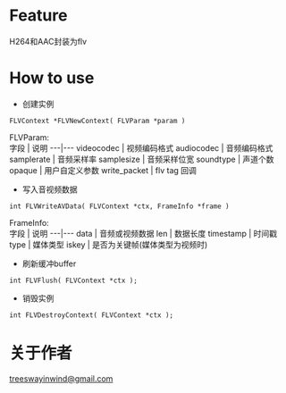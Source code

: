 # Feature
H264和AAC封装为flv

# How to use
- 创建实例
```
FLVContext *FLVNewContext( FLVParam *param )
```
FLVParam:  
字段 | 说明
---|---
videocodec | 视频编码格式
audiocodec | 音频编码格式
samplerate | 音频采样率
samplesize | 音频采样位宽
soundtype | 声道个数
opaque | 用户自定义参数
write_packet | flv tag 回调

- 写入音视频数据
```
int FLVWriteAVData( FLVContext *ctx, FrameInfo *frame )
```
FrameInfo:  
字段 | 说明
---|---
data | 音频或视频数据
len  | 数据长度
timestamp | 时间戳
type | 媒体类型
iskey | 是否为关键帧(媒体类型为视频时)

- 刷新缓冲buffer
```
int FLVFlush( FLVContext *ctx );
```

- 销毁实例
```
int FLVDestroyContext( FLVContext *ctx );
```

# 关于作者
treeswayinwind@gmail.com
